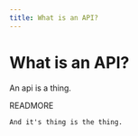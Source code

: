 ```yaml
---
title: What is an API?
---
```


# What is an API?

An api is a thing.

READMORE

```
And it's thing is the thing.
```
